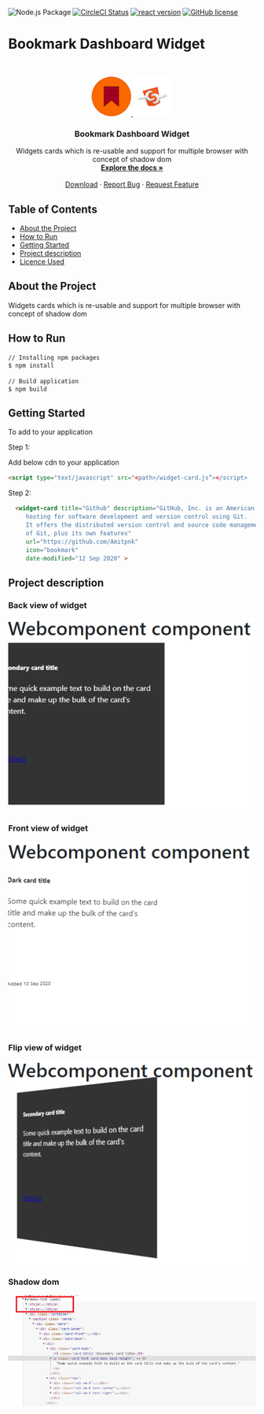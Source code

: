 ![Node.js Package](https://github.com/es-hackathon/bookmark-dashboard-widget/workflows/Node.js%20Package/badge.svg)
[![CircleCI Status](https://circleci.com/gh/es-hackathon/bookmark-dashboard-widget.svg?style=shield&circle-token=71828a7c9872f3347186c8ff7097160b6889853f)](https://app.circleci.com/pipelines/github/es-hackathon/bookmark-dashboard-widget)
[![react version](https://img.shields.io/badge/react-v16.3.1-blue)](https://www.npmjs.com/package/react)
[![GitHub license](https://img.shields.io/badge/license-MIT-blue.svg)](https://github.com/es-hackathon/bookmark-dashboard-widget/blob/master/LICENSE)


# Bookmark Dashboard Widget


<br />
<p align="center">
  <a href="#">
    <img src="docs/logo.png" alt="Logo" width="80" height="80">
    <img src="docs/web-component.png" alt="Logo" width="80" height="80">
    
  </a>

  <h3 align="center">Bookmark Dashboard Widget</h3>

  <p align="center">
    Widgets cards which is re-usable and support for multiple  browser with concept of shadow dom 
    <br />
    <a href="https://github.com/es-hackathon/bookmark-dashboard-widget"><strong>Explore the docs »</strong></a>
    <br />
    <br />
    <a href="https://github.com/es-hackathon/bookmark-dashboard-widget/archive/develop.zip">Download</a>
    ·
    <a href="https://github.com/es-hackathon/bookmark-dashboard-widget/issues/new">Report Bug</a>
    ·
    <a href="https://github.com/es-hackathon/bookmark-dashboard-widget/issues/new">Request Feature</a>
  </p>
</p>

<!-- TABLE OF CONTENTS -->
## Table of Contents

* [About the Project](#about-the-project)
* [How to Run](#How-to-Run)
* [Getting Started](#getting-started)
* [Project description](#project-description)
* [Licence Used](#Licence-Used)

## About the Project

Widgets cards which is re-usable and support for multiple  browser with concept of shadow dom 

## How to Run

```
// Installing npm packages
$ npm install 

// Build application
$ npm build
```

## Getting Started

To add to your application

Step 1:

Add below cdn to your application

```html
<script type="text/javascript" src="<path>/widget-card.js”></script>
```

Step 2:


```html
  <widget-card title="Github" description="GitHub, Inc. is an American multinational corporation that provides 
     hosting for software development and version control using Git. 
     It offers the distributed version control and source code management functionality 
     of Git, plus its own features" 
     url="https://github.com/Amitpnk"
     icon="bookmark"
     date-modified="12 Sep 2020" >
```

## Project description

### Back view of widget

![Back-view.png](./docs/Back-view.png)

### Front view of widget

![Front-view.PNG](./docs/Front-view.png)

### Flip view of widget

![Flip-view.png](./docs/Flip-view.png)

### Shadow dom

![Shadow-dom.png](./docs/Shadow-dom.png)
